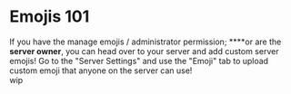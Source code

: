 # Emojis 101

If you have the manage emojis / administrator permission; ****or are the **server owner**, you can head over to your server and add custom server emojis!  Go to the "Server Settings" and use the "Emoji" tab to upload custom emoji that anyone on the server can use!  
wip

